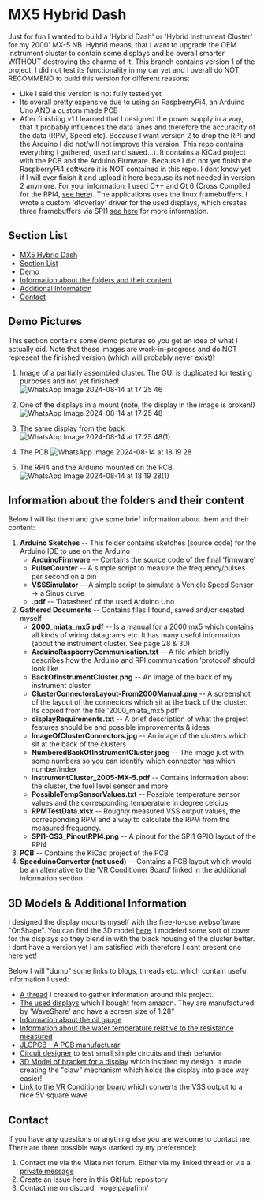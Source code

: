 
# MX5 Hybrid Dash

Just for fun I wanted to build a 'Hybrid Dash' or 'Hybrid Instrument Cluster' for my 2000' MX-5 NB. Hybrid means, that I want to upgrade the OEM instrument cluster to contain some displays and be overall smarter WITHOUT destroying the charme of it. 
This branch contains version 1 of the project. I did not test its functionality in my car yet and I overall do NOT RECOMMEND to build this version for different reasons:
- Like I said this version is not fully tested yet
- Its overall pretty expensive due to using an RaspberryPi4, an Arduino Uno AND a custom made PCB
- After finishing v1 I learned that I designed the power supply in a way, that it probably influences the data lanes and therefore the accuracity of the data (RPM, Speed etc). Because I want version 2 to drop the RPI and the Arduino I did not/will not improve this version. 
This repo contains everything I gathered, used (and saved...). It contains a KiCad project with the PCB and the Arduino Firmware. Because I did not yet finish the RaspberryPi4 software it is NOT contained in this repo. I dont know yet if I will ever finish it and upload it here because its not needed in version 2 anymore. For your information, I used C++ and Qt 6 (Cross Compiled for the RPI4, [see here](https://wiki.qt.io/Cross-Compile_Qt_6_for_Raspberry_Pi)). The applications uses the linux framebuffers. I wrote a custom 'dtoverlay' driver for the used displays, which creates three framebuffers via SPI1 [see here](https://github.com/VogelPapaFinn/gc9a01-overlay-spi1_cs3) for more information.
## Section List

- [MX5 Hybrid Dash](https://github.com/VogelPapaFinn/MX5-HybridDash/tree/v1?tab=readme-ov-file#mx5-hybrid-dash)
- [Section List](https://github.com/VogelPapaFinn/MX5-HybridDash/tree/v1?tab=readme-ov-file#mx5-hybrid-dash)
- [Demo](https://github.com/VogelPapaFinn/MX5-HybridDash/tree/v1?tab=readme-ov-file#section-list)
- [Information about the folders and their content](https://github.com/VogelPapaFinn/MX5-HybridDash/tree/v1?tab=readme-ov-file#information-about-the-folders-and-their-content)
- [Additional Information](https://github.com/VogelPapaFinn/MX5-HybridDash/tree/v1?tab=readme-ov-file#3d-models--additional-information)
- [Contact](https://github.com/VogelPapaFinn/MX5-HybridDash/tree/v1?tab=readme-ov-file#contact)
## Demo Pictures

This section contains some demo pictures so you get an idea of what I actually did. Note that these images are work-in-progress and do NOT represent the finished version (which will probably never exist)!

1. Image of a partially assembled cluster. The GUI is duplicated for testing purposes and not yet finished!
![WhatsApp Image 2024-08-14 at 17 25 46](https://github.com/user-attachments/assets/457070f4-0e5a-4a35-8446-8fc6535c3956)

2. One of the displays in a mount (note, the display in the image is broken!)
![WhatsApp Image 2024-08-14 at 17 25 48](https://github.com/user-attachments/assets/1e8a5361-81c4-43ee-b5b7-3c6052f3ffd8)

3. The same display from the back
![WhatsApp Image 2024-08-14 at 17 25 48(1)](https://github.com/user-attachments/assets/ea8a5bd3-ca7e-4ec9-83f3-a75db4f2d5da)

4. The PCB
![WhatsApp Image 2024-08-14 at 18 19 28](https://github.com/user-attachments/assets/1e02e998-0ce4-4019-8ed2-e4d7b681dec9)

5. The RPI4 and the Arduino mounted on the PCB
![WhatsApp Image 2024-08-14 at 18 19 28(1)](https://github.com/user-attachments/assets/9cef9a0c-9fee-4f15-b8d9-ba80476fc030)

## Information about the folders and their content

Below I will list them and give some brief information about them and their content:
1. **Arduino Sketches** -- This folder contains sketches (source code) for the Arduino IDE to use on the Arduino
    - **ArduinoFirmware** -- Contains the source code of the final 'firmware'
    - **PulseCounter** -- A simple script to measure the frequency/pulses per second on a pin
    - **VSSSimulator** -- A simple script to simulate a Vehicle Speed Sensor -> a Sinus curve
    - **.pdf** -- 'Datasheet' of the used Arduino Uno
2. **Gathered Documents** -- Contains files I found, saved and/or created myself
    - **2000_miata_mx5.pdf** -- Is a manual for a 2000 mx5 which contains all kinds of wiring datagrams etc. It has many useful information (about the instrument cluster. See page 28 & 30)
    - **ArduinoRaspberryCommunication.txt** -- A file which briefly describes how the Arduino and RPI communication 'protocol' should look like
    - **BackOfInstrumentCluster.png** -- An image of the back of my instrument cluster
    - **ClusterConnectorsLayout-From2000Manual.png** -- A screenshot of the layout of the connectors which sit at the back of the cluster. Its copied from the file '2000_miata_mx5.pdf'
    - **displayRequirements.txt** -- A brief description of what the project features should be and possible improvements & ideas
    - **ImageOfClusterConnectors.jpg** -- An image of the clusters which sit at the back of the clusters
    - **NumberedBackOfInstrumentCluster.jpeg** -- The image just with some numbers so you can identify which connector has which number/index
    - **InstrumentCluster_2005-MX-5.pdf** -- Contains information about the cluster, the fuel level sensor and more
    - **PossibleTempSensorValues.txt** -- Possible temperature sensor values and the corresponding temperature in degree celcius
    - **RPMTestData.xlsx** -- Roughly measured VSS output values, the corresponding RPM and a way to calculate the RPM from the measured frequency.
    - **SPI1-CS3_PinoutRPI4.png** -- A pinout for the SPI1 GPIO layout of the RPI4
3. **PCB** -- Contains the KiCad project of the PCB
4. **SpeeduinoConverter (not used)** -- Contains a PCB layout which would be an alternative to the 'VR Conditioner Board' linked in the additional information section

## 3D Models & Additional Information

I designed the display mounts myself with the free-to-use websoftware "OnShape". You can find the 3D model [here](https://cad.onshape.com/documents/50b49191cc752dd48476ad6c/w/cd37246bc06e50997fb58f3e/e/8721c543b44dadc1db72a7b4?renderMode=0&uiState=66bccf20e3fceb7d01428e52). I modeled some sort of cover for the displays so they blend in with the black housing of the cluster better. I dont have a version yet I am satisfied with therefore I cant present one here yet!

Below I will "dump" some links to blogs, threads etc. which contain useful information I used:
- [A thread](https://forum.miata.net/vb/showthread.php?t=780170) I created to gather information around this project.
- [The used displays](https://www.waveshare.com/1.28inch-LCD-Module.htm) which I bought from amazon. They are manufactured by 'WaveShare' and have a screen size of 1.28"
- [Information about the oil gauge](https://www.waveshare.com/1.28inch-LCD-Module.htm)
- [Information about the water temperature relative to the resistance measured](https://www.miataturbo.net/megasquirt-18/water-temo-gauge-thermistor-values-74383/)
- [JLCPCB - A PCB manufacturar](https://jlcpcb.com/)
- [Circuit designer](http://falstad.com/circuit/circuitjs.html) to test small,simple circuits and their behavior
- [3D Model of bracket for a display](https://makerworld.com/en/models/437158#profileId-342358) which inspired my design. It made creating the "claw" mechanism which holds the display into place way easier!
- [Link to the VR Conditioner board](https://bossgarage.eu/en-eu/products/max9926-dual-vr-conditioner) which converts the VSS output to a nice 5V square wave


## Contact

If you have any questions or anything else you are welcome to contact me. There are three possible ways (ranked by my preference):
1. Contact me via the Miata.net forum. Either via my linked thread or via a [private message](https://forum.miata.net/vb/member.php?u=307577)
2. Create an issue here in this GitHub repository
3. Contact me on discord: 'vogelpapafinn'
